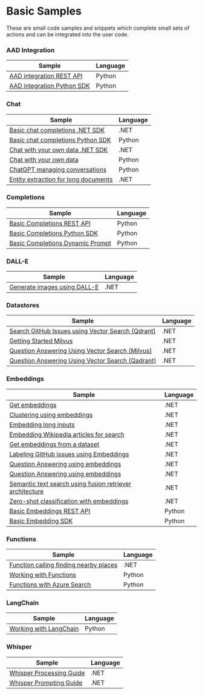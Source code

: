 # Basic Samples

These are small code samples and snippets which complete small sets of actions and can be integrated into the user code.

### AAD Integration

| Sample | Language |
| --- | --- |
| [AAD integration REST API](./AAD_Integration/aad_integration_example_restapi.ipynb) | Python |
| [AAD integration Python SDK](./AAD_Integration/aad_integration_example_sdk.ipynb) | Python |

### Chat

| Sample | Language |
| --- | --- |
| [Basic chat completions .NET SDK](./Chat/dotnet/csharp/chat.ipynb) | .NET |
| [Basic chat completions Python SDK](./Chat/basic_chatcompletions_example_sdk.ipynb) | Python |
| [Chat with your own data .NET SDK](./Chat/dotnet/csharp/Chat_with_your_own_data.ipynb) | .NET |
| [Chat with your own data](./Chat/chat_with_your_own_data.ipynb) | Python |
| [ChatGPT managing conversations](./Chat/chatGPT_managing_conversation.ipynb) | Python |
| [Entity extraction for long documents](./Chat/dotnet/csharp/Entity_extraction_for_long_documents.ipynb) | .NET |

### Completions

| Sample | Language |
| --- | --- |
| [Basic Completions REST API](./Completions/basic_completions_example_restapi.ipynb) | Python |
| [Basic Completions Python SDK](./Completions/basic_completions_example_sdk.ipynb) | Python |
| [Basic Completions Dynamic Prompt](./Completions/completions_with_dynamic_prompt.ipynb) | Python |

### DALL-E

| Sample | Language |
| --- | --- |
| [Generate images using DALL-E](./DALL-E/dotnet/csharp/DALL-E.ipynb) | .NET | 

### Datastores

| Sample | Language |
| --- | --- |
| [Search GitHub Issues using Vector Search (Qdrant)](./Datastores/dotnet/csharp/Ingest_Github_Issues_Qdrant.ipynb) | .NET |
| [Getting Started Milvus](./Datastores/dotnet/csharp/Getting-Started-Milvus.ipynb) | .NET |
| [Question Answering Using Vector Search (Milvus)](./Datastores/dotnet/csharp/Question_answering_using_vector_store_search_milvus.ipynb) | .NET | 
| [Question Answering Using Vector Search (Qadrant)](./Datastores/dotnet/csharp/Question_answering_using_vector_store_search_qdrant.ipynb) | .NET | 

### Embeddings

| Sample | Language |
| --- | --- |
| [Get embeddings](./Embeddings/dotnet/csharp/Get_embeddings.ipynb) | .NET |
| [Clustering using embeddings](./Embeddings/dotnet/csharp/Clustering.ipynb) | .NET |
| [Embedding long inputs](./Embeddings/dotnet/csharp/Embedding_long_inputs.ipynb) | .NET |
| [Embedding Wikipedia articles for search](./Embeddings/dotnet/csharp/Embedding_Wikipedia_articles_for_search.ipynb) | .NET |
| [Get embeddings from a dataset](./Embeddings/dotnet/csharp/Get_embeddings.ipynb) | .NET |
| [Labeling GitHub issues using Embeddings](./Embeddings/dotnet/csharp/Labelling_github_issues_with_embeddings.ipynb) | .NET |
| [Question Answering using embeddings](./Embeddings/dotnet/csharp/Question_answering_using_embeddings.ipynb) | .NET |
| [Question Answering using embeddings](./Embeddings/dotnet/csharp/Question_answering_using_embeddings.ipynb) | .NET |
| [Semantic text search using fusion retriever architecture](./Embeddings/dotnet/csharp/Question_answering_using_fusion_retriever_architecture.ipynb) | .NET |
| [Zero-shot classification with embeddings](./Embeddings/dotnet/csharp/Zero-shot_classification_with_embeddings.ipynb) | .NET |
| [Basic Embeddings REST API](./Embeddings/basic_embeddings_example_restapi.ipynb) | Python |
| [Basic Embedding SDK](./Embeddings/basic_embeddings_example_sdk.ipynb) | Python |

### Functions

| Sample | Language |
| --- | --- |
| [Function calling finding nearby places](./Functions/dotnet/csharp/Function_calling_finding_nearby_places.ipynb) | .NET |
| [Working with Functions](./Functions/working_with_functions.ipynb) | Python |
| [Functions with Azure Search](./Functions/functions_with_azure_search.ipynb) | Python |

### LangChain

| Sample | Language |
| --- | --- |
| [Working with LangChain](./LangChain/working_with_langchain.ipynb) | Python |

### Whisper

| Sample | Language |
| --- | --- |
| [Whisper Processing Guide](./Whisper/dotnet/csharp/Whisper_processing_guide.ipynb) | .NET |
| [Whisper Prompting Guide](./Whisper/dotnet/csharp/Whisper_prompting_guide.ipynb) | .NET | 
